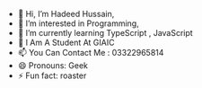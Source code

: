 - 👋 Hi, I’m Hadeed Hussain, 
- 👀 I’m interested in Programming, 
- 🌱 I’m currently learning TypeScript ,     JavaScript
- 💞️ I Am A Student At GIAIC
- 📫 You Can Contact Me : 03322965814
- 😄 Pronouns: Geek
- ⚡ Fun fact: roaster

<!---
geek-hadeed/geek-hadeed is a ✨ special ✨ repository because its `README.md` (this file) appears on your GitHub profile.
You can click the Preview link to take a look at your changes.
--->
